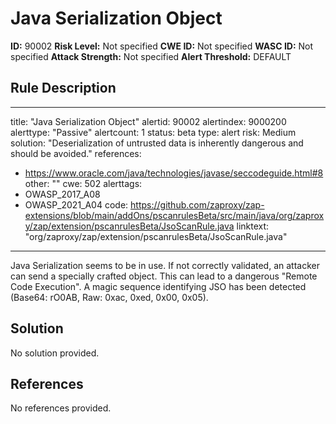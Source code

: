 
# Java Serialization Object

**ID:** 90002
**Risk Level:** Not specified
**CWE ID:** Not specified
**WASC ID:** Not specified
**Attack Strength:** Not specified
**Alert Threshold:** DEFAULT

## Rule Description
---
title: "Java Serialization Object"
alertid: 90002
alertindex: 9000200
alerttype: "Passive"
alertcount: 1
status: beta
type: alert
risk: Medium
solution: "Deserialization of untrusted data is inherently dangerous and should be avoided."
references:
   - https://www.oracle.com/java/technologies/javase/seccodeguide.html#8
other: ""
cwe: 502
alerttags: 
  - OWASP_2017_A08
  - OWASP_2021_A04
code: https://github.com/zaproxy/zap-extensions/blob/main/addOns/pscanrulesBeta/src/main/java/org/zaproxy/zap/extension/pscanrulesBeta/JsoScanRule.java
linktext: "org/zaproxy/zap/extension/pscanrulesBeta/JsoScanRule.java"
---
Java Serialization seems to be in use. If not correctly validated, an attacker can send a specially crafted object. This can lead to a dangerous "Remote Code Execution". A magic sequence identifying JSO has been detected (Base64: rO0AB, Raw: 0xac, 0xed, 0x00, 0x05).


## Solution
No solution provided.

## References
No references provided.
